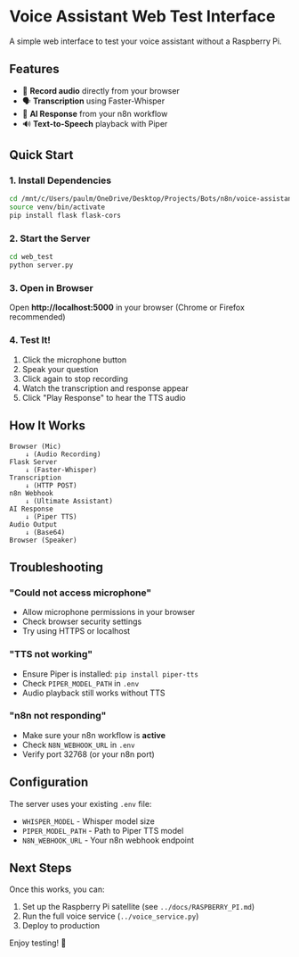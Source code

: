 # Voice Assistant Web Test Interface

A simple web interface to test your voice assistant without a Raspberry Pi.

## Features

- 🎤 **Record audio** directly from your browser
- 🗣️ **Transcription** using Faster-Whisper
- 🤖 **AI Response** from your n8n workflow
- 🔊 **Text-to-Speech** playback with Piper

## Quick Start

### 1. Install Dependencies

```bash
cd /mnt/c/Users/paulm/OneDrive/Desktop/Projects/Bots/n8n/voice-assistant
source venv/bin/activate
pip install flask flask-cors
```

### 2. Start the Server

```bash
cd web_test
python server.py
```

### 3. Open in Browser

Open **http://localhost:5000** in your browser (Chrome or Firefox recommended)

### 4. Test It!

1. Click the microphone button
2. Speak your question
3. Click again to stop recording
4. Watch the transcription and response appear
5. Click "Play Response" to hear the TTS audio

## How It Works

```
Browser (Mic) 
    ↓ (Audio Recording)
Flask Server
    ↓ (Faster-Whisper)
Transcription
    ↓ (HTTP POST)
n8n Webhook
    ↓ (Ultimate Assistant)
AI Response
    ↓ (Piper TTS)
Audio Output
    ↓ (Base64)
Browser (Speaker)
```

## Troubleshooting

### "Could not access microphone"
- Allow microphone permissions in your browser
- Check browser security settings
- Try using HTTPS or localhost

### "TTS not working"
- Ensure Piper is installed: `pip install piper-tts`
- Check `PIPER_MODEL_PATH` in `.env`
- Audio playback still works without TTS

### "n8n not responding"
- Make sure your n8n workflow is **active**
- Check `N8N_WEBHOOK_URL` in `.env`
- Verify port 32768 (or your n8n port)

## Configuration

The server uses your existing `.env` file:
- `WHISPER_MODEL` - Whisper model size
- `PIPER_MODEL_PATH` - Path to Piper TTS model
- `N8N_WEBHOOK_URL` - Your n8n webhook endpoint

## Next Steps

Once this works, you can:
1. Set up the Raspberry Pi satellite (see `../docs/RASPBERRY_PI.md`)
2. Run the full voice service (`../voice_service.py`)
3. Deploy to production

Enjoy testing! 🎉
